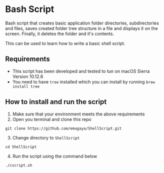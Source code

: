 # Bash Script
Bash script that creates basic application folder directories, subdirectories and files, saves created folder tree structure in a file and displays it on the screen. Finally, it deletes the folder and it's contents.

This can be used to learn how to write a basic shell script.
## Requirements
- This script has been developed and tested to tun on macOS Sierra Version 10.12.6
- You need to have `tree` installed which you can install by running `brew install tree`

## How to install and run the script
1. Make sure that your environment meets the above requirements
2. Open you terminal and clone this repo

```git clone https://github.com/emugaya/ShellScript.git```

3. Change directory to `ShellScript`

```cd ShellScript```

4. Run the script using the command below

```./cscript.sh```



